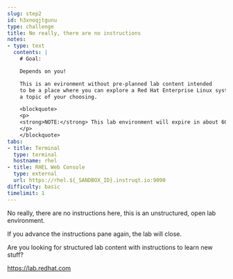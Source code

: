 ```yaml
---
slug: step2
id: h3xnoqjtgunu
type: challenge
title: No really, there are no instructions
notes:
- type: text
  contents: |
    # Goal:

    Depends on you!

    This is an evironment without pre-planned lab content intended
    to be a place where you can explore a Red Hat Enterprise Linux system on
    a topic of your choosing.

    <blockquote>
    <p>
    <strong>NOTE:</strong> This lab environment will expire in about 60 minutes.
    </p>
    </blockquote>
tabs:
- title: Terminal
  type: terminal
  hostname: rhel
- title: RHEL Web Console
  type: external
  url: https://rhel.${_SANDBOX_ID}.instruqt.io:9090
difficulty: basic
timelimit: 1
---
```

No really, there are no instructions here, this is an unstructured, open lab environment.



If you advance the instructions pane again, the lab will close.



Are you looking for structured lab content with instructions to learn new stuff?

https://lab.redhat.com

